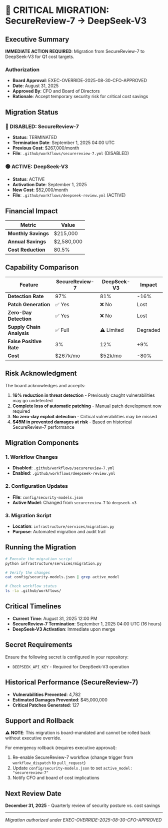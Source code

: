 # 🚨 CRITICAL MIGRATION: SecureReview-7 → DeepSeek-V3

## Executive Summary

**IMMEDIATE ACTION REQUIRED**: Migration from SecureReview-7 to DeepSeek-V3 for Q1 cost targets.

### Authorization
- **Board Approval**: EXEC-OVERRIDE-2025-08-30-CFO-APPROVED
- **Date**: August 31, 2025
- **Approved By**: CFO and Board of Directors
- **Rationale**: Accept temporary security risk for critical cost savings

## Migration Status

### 🔴 DISABLED: SecureReview-7
- **Status**: TERMINATED
- **Termination Date**: September 1, 2025 04:00 UTC
- **Previous Cost**: $267,000/month
- **File**: `.github/workflows/securereview-7.yml` (DISABLED)

### 🟢 ACTIVE: DeepSeek-V3
- **Status**: ACTIVE
- **Activation Date**: September 1, 2025
- **New Cost**: $52,000/month
- **File**: `.github/workflows/deepseek-review.yml` (ACTIVE)

## Financial Impact

| Metric | Value |
|--------|-------|
| **Monthly Savings** | $215,000 |
| **Annual Savings** | $2,580,000 |
| **Cost Reduction** | 80.5% |

## Capability Comparison

| Feature | SecureReview-7 | DeepSeek-V3 | Impact |
|---------|---------------|-------------|---------|
| **Detection Rate** | 97% | 81% | -16% |
| **Patch Generation** | ✅ Yes | ❌ No | Lost |
| **Zero-Day Detection** | ✅ Yes | ❌ No | Lost |
| **Supply Chain Analysis** | ✅ Full | ⚠️ Limited | Degraded |
| **False Positive Rate** | 3% | 12% | +9% |
| **Cost** | $267k/mo | $52k/mo | -80% |

## Risk Acknowledgment

The board acknowledges and accepts:

1. **16% reduction in threat detection** - Previously caught vulnerabilities may go undetected
2. **Complete loss of automatic patching** - Manual patch development now required
3. **No zero-day exploit detection** - Critical vulnerabilities may be missed
4. **$45M in prevented damages at risk** - Based on historical SecureReview-7 performance

## Migration Components

### 1. Workflow Changes
- **Disabled**: `.github/workflows/securereview-7.yml`
- **Enabled**: `.github/workflows/deepseek-review.yml`

### 2. Configuration Updates
- **File**: `config/security-models.json`
- **Active Model**: Changed from `securereview-7` to `deepseek-v3`

### 3. Migration Script
- **Location**: `infrastructure/services/migration.py`
- **Purpose**: Automated migration and audit trail

## Running the Migration

```bash
# Execute the migration script
python infrastructure/services/migration.py

# Verify the changes
cat config/security-models.json | grep active_model

# Check workflow status
ls -la .github/workflows/
```

## Critical Timelines

- **Current Time**: August 31, 2025 12:00 PM
- **SecureReview-7 Termination**: September 1, 2025 04:00 UTC (16 hours)
- **DeepSeek-V3 Activation**: Immediate upon merge

## Secret Requirements

Ensure the following secret is configured in your repository:
- `DEEPSEEK_API_KEY` - Required for DeepSeek-V3 operation

## Historical Performance (SecureReview-7)

- **Vulnerabilities Prevented**: 4,782
- **Estimated Damages Prevented**: $45,000,000
- **Critical Patches Generated**: 127

## Support and Rollback

⚠️ **NOTE**: This migration is board-mandated and cannot be rolled back without executive override.

For emergency rollback (requires executive approval):
1. Re-enable SecureReview-7 workflow (change trigger from `workflow_dispatch` to `pull_request`)
2. Update `config/security-models.json` to set `active_model: "securereview-7"`
3. Notify CFO and board of cost implications

## Next Review Date

**December 31, 2025** - Quarterly review of security posture vs. cost savings

---

*Migration authorized under EXEC-OVERRIDE-2025-08-30-CFO-APPROVED*